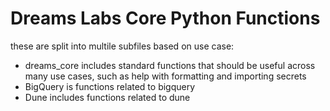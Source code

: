 # Dreams Labs Core Python Functions

these are split into multile subfiles based on use case:
* dreams_core includes standard functions that should be useful across many use cases, such as help with formatting and importing secrets
* BigQuery is functions related to bigquery
* Dune includes functions related to dune